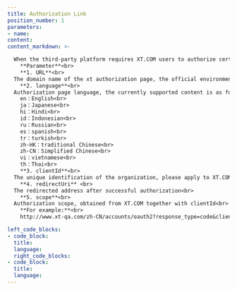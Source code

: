 ```yaml
---
title: Authorization Link
position_number: 1
parameters:
- name:
content:
content_markdown: >-

  When the third-party platform requires XT.COM users to authorize certain operations, please jump from the third-party platform page to `http(s)://{URL}/{language}/accounts/oauth2?response_type=code&client_id={clientId}&redirect_uri={redirectUri}&scope={scope}`<br>
    **Parameter**<br>
    **1. URL**<br>
  The domain name of the xt authorization page, the official environment is: www.xt.com，and the test environment is: www.xt-qa.com<br>
    **2. language**<br>
  Authorization page language, the currently supported content is as follows：<br>
    en：English<br>
    ja：Japanese<br>
    hi：Hindi<br>
    id：Indonesian<br>
    ru：Russian<br>
    es：spanish<br>
    tr：turkish<br>
    zh-HK：traditional Chinese<br>
    zh-CN：Simplified Chinese<br>
    vi：vietnamese<br>
    th：Thai<br>
    **3. clientId**<br>
  The unique identification of the organization, please apply to XT.COM in advance<br>
    **4. redirectUri** <br>
  The redirected address after successful authorization<br>
    **5. scope**<br>
  Authorization scope, obtained from XT.COM together with clientId<br>
    **For example:**<br>
    http://www.xt-qa.com/zh-CN/accounts/oauth2?response_type=code&client_id=DDJ7BLK49YUCL97S&redirect_uri=https%3A%2F%2Fwww.baidu.com&scope=userinfo

left_code_blocks:
- code_block:
  title:
  language:
  right_code_blocks:
- code_block:
  title:
  language:
---
```



